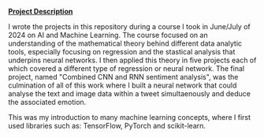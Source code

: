 <b><u>Project Description</u></b>

I wrote the projects in this repository during a course I took in June/July of 2024 on AI and Machine Learning. The course focused on an understanding of the mathematical theory behind different data analytic tools, especially focusing on regression and the stastical analysis that underpins neural networks. I then applied this theory in five projects each of which covered a different type of regression or neural network. The final project, named "Combined CNN and RNN sentiment analysis", was the culmination of all of this work where I built a neural network that could analyse the text and image data within a tweet simultaenously and deduce the associated emotion.

This was my introduction to many machine learning concepts, where I first used libraries such as: TensorFlow, PyTorch and scikit-learn.
